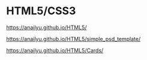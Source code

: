 
# HTML5/CSS3

https://anailyu.github.io/HTML5/

https://anailyu.github.io/HTML5/simple_psd_template/

https://anailyu.github.io/HTML5/Cards/
